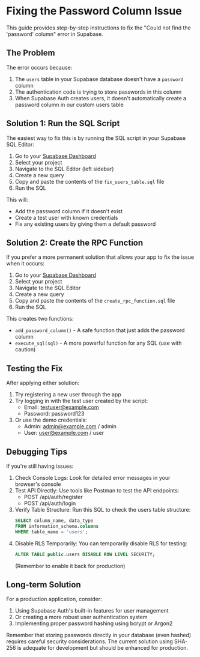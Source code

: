 # Fixing the Password Column Issue

This guide provides step-by-step instructions to fix the "Could not find the 'password' column" error in Supabase.

## The Problem

The error occurs because:

1. The `users` table in your Supabase database doesn't have a `password` column
2. The authentication code is trying to store passwords in this column
3. When Supabase Auth creates users, it doesn't automatically create a password column in our custom users table

## Solution 1: Run the SQL Script

The easiest way to fix this is by running the SQL script in your Supabase SQL Editor:

1. Go to your [Supabase Dashboard](https://app.supabase.com/)
2. Select your project
3. Navigate to the SQL Editor (left sidebar)
4. Create a new query
5. Copy and paste the contents of the `fix_users_table.sql` file
6. Run the SQL

This will:
- Add the password column if it doesn't exist
- Create a test user with known credentials
- Fix any existing users by giving them a default password

## Solution 2: Create the RPC Function

If you prefer a more permanent solution that allows your app to fix the issue when it occurs:

1. Go to your [Supabase Dashboard](https://app.supabase.com/)
2. Select your project
3. Navigate to the SQL Editor
4. Create a new query
5. Copy and paste the contents of the `create_rpc_function.sql` file
6. Run the SQL

This creates two functions:
- `add_password_column()` - A safe function that just adds the password column
- `execute_sql(sql)` - A more powerful function for any SQL (use with caution)

## Testing the Fix

After applying either solution:

1. Try registering a new user through the app
2. Try logging in with the test user created by the script:
   - Email: testuser@example.com
   - Password: password123
3. Or use the demo credentials:
   - Admin: admin@example.com / admin
   - User: user@example.com / user

## Debugging Tips

If you're still having issues:

1. Check Console Logs: Look for detailed error messages in your browser's console
2. Test API Directly: Use tools like Postman to test the API endpoints:
   - POST /api/auth/register
   - POST /api/auth/login
3. Verify Table Structure: Run this SQL to check the users table structure:
   ```sql
   SELECT column_name, data_type
   FROM information_schema.columns
   WHERE table_name = 'users';
   ```
4. Disable RLS Temporarily: You can temporarily disable RLS for testing:
   ```sql
   ALTER TABLE public.users DISABLE ROW LEVEL SECURITY;
   ```
   (Remember to enable it back for production)

## Long-term Solution

For a production application, consider:

1. Using Supabase Auth's built-in features for user management
2. Or creating a more robust user authentication system
3. Implementing proper password hashing using bcrypt or Argon2

Remember that storing passwords directly in your database (even hashed) requires careful security considerations. The current solution using SHA-256 is adequate for development but should be enhanced for production.

